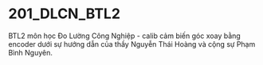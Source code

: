 # 201_DLCN_BTL2
BTL2 môn học Đo Lường Công Nghiệp - calib cảm biến góc xoay bằng encoder dưới sự hướng dẫn của thầy Nguyễn Thái Hoàng và cộng sự Phạm Bình Nguyên. 
